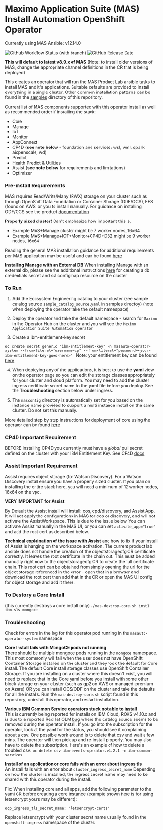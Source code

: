 # Maximo Application Suite (MAS) Install Automation OpenShift Operator
Currently using MAS Ansible: v12.14.0

![GitHub Workflow Status (with branch)](https://img.shields.io/github/actions/workflow/status/cloud-native-toolkit/operator-masauto/docker-build.yaml) ![GitHub Release Date](https://img.shields.io/github/release-date/cloud-native-toolkit/operator-masauto)

**This will default to latest v8.9.x of MAS**
(Note: to install older versions of MAS, change the appropriate channel definitions in the CR that is being deployed)

This creates an operator that will run the MAS Product Lab ansible tasks to install MAS and it's applications.  Suitable defaults are provided to install everything in a single cluster.  Other common installation patterns can be found in the [samples](/samples) directory of this repository.  

Current list of MAS components supported with this operator install as well as recommended order if installing the stack:
- Core
- Manage
- IoT
- Monitor
- AppConnect
- CP4D (**see note below** -  foundation and services: wsl, wml, spark, aiopenscale, wd)
- Predict
- Health Predict & Utilities
- Assist (**see note below** for requirements and limitations)
- Optimizer

### Pre-install Requirements
MAS requires Read/Write/Many (RWX) storage on your cluster such as through OpenShift Data Foundation or Container Storage (ODF/OCS), EFS (found on AWS, or you to install manually.  For guidance on installing ODF/OCS see the product [documentation](https://www.ibm.com/docs/en/SSRHPA_cd/appsuite/install/onprem/setup_ocs.html)

**Properly sized cluster!** Can't emphasize how important this is.
- Example MAS+Manage cluster might be 7 worker nodes, 16x64
- Example MAS+Manage+IOT+Monitor+CP4D+DB2 might be 9 worker nodes, 16x64

Reading the general MAS installation guidance for additional requirements per MAS application may be useful and can be found [here](https://www.ibm.com/docs/en/mas-cd/continuous-delivery?topic=installing-planning-install-maximo-application-suite)

**Installing Manage with an External DB** When installing Manage with an external db, please see the additional instructions [here](/docs/externaldb.md) for creating a db credentials secret and ssl configmap resource on the cluster.

### To Run

1.  Add the Ecosystem Engineering catalog to your cluster (see sample catalog source `sample_catalog_source.yaml` in samples directoy)
(note when deploying the operator take the default namespace)

2.  Deploy the operator and take the default namespace - search for `Maximo` in the Operator Hub on the cluster and you will see the `Maximo Application Suite Automation operator`

3.  Create a ibm-entitlement-key secret

`oc create secret generic "ibm-entitlement-key" -n masauto-operator-system --from-literal="username=cp" --from-literal="password=<your-ibm-entitlement-key-goes-here>" `
Note: your entitlement key can be found [here](https://myibm.ibm.com/products-services/containerlibrary) 

4.  When deploying any of the applications, it is best to use the **yaml** view on the operator page so you can edit the storage classes appropriately for your cluster and cloud platform.  You may need to add the cluster ingress certificate secret name to the yaml file before you deploy.  See the **Troubleshooting** section below under ingress.

5.  The `masconfig` directory is automatically set for you based on the instance name provided to support a multi instance install on the same cluster.  Do not set this manually.

More detailed step by step instructions for deployment of core using the operator can be found [here](/docs/MAS-Operator-Deployment.pdf)

### CP4D Important Requirement
BEFORE installing CP4D you currently must have a *global* pull secret defined on the cluster with your IBM Entitlement Key. See CP4D [docs](https://www.ibm.com/docs/en/mas-cd/continuous-delivery?topic=configuring-global-image-pull-secret)

### Assist Important Requirement
Assist requires object storage (for Watson Discovery).  For a Watson Discovery install ensure you have a properly sized cluster.  If you plan on installing the entire stack here, you will need a minimum of 12 worker nodes, 16x64 on the vpc.

**VERY IMPORTANT for Assist**  

By Default the Assist install will install: cos, cpd/discovery, and Assist App.  It will not apply the configurations in MAS for cos or discovery, and will not activate the AssistWorkspace. This is due to the issue below.  You can activate Assist manually in the MAS UI, or you can set `activate_app="true"` and add the root cert as described below.

**Technical explaination of the issue with Assist** and how to fix if your install of Assist is hanging on the workspace activation.  The current product lab ansible does not handle the creation of the objectstoragecfg CR certificate correctly.  It leaves the root certificate in the chain out.  This must be added manually right now to the objectstoragecfg CR to create the full certificate chain.  This root cert can be obtained from simply opening the url for the object storage referenced in the error - open that in a browser and download the root cert then add that in the CR or open the MAS UI config for object storage and add it there.

### To Destory a Core Install
(this currently destroys a core install only)
`./mas-destroy-core.sh inst1 ibm-sls mongoce`

### Troubleshooting
Check for errors in the log for this operator pod running in the `masauto-operator-system` namespace

**Core Install fails with MongoCE pods not running**  
There should be multiple mongoce pods running in the `mongoce` namespace. This most commonly will fail when the user 
does not have OpenShift Container Storage installed on the cluster and they took the default for Core install.  The default Core install storage classes use OpenShift Container Storage.  If you are installing on a cluster where this doesn't exist, you will need to replace that in the Core yaml before you install with some other block storage on your cluster (such as gp2 on AWS or managed-premium on Azure) OR you can install OCS/ODF on the cluster and take the defaults for all the installs.  Run the `mas-destroy-core.sh` script found in this repository, uninstall this operator, and restart installation.

**Various IBM Common Service operators stuck not able to install**  
This is currently being reported for installs on IBM Cloud, ROKS v4.10.x and is due to a reported RedHat OLM [bug](https://issues.redhat.com/projects/RHIBMCS/issues/RHIBMCS-147?filter=allopenissues) where the catalog source seems to be removed during the operator install. If you go into the subscription for the operator, look at the yaml for the status, you should see it complaining about a csv. One possible work around is to delete that csv and wait a few mins.  The operator will then pick up and re-install properly.  You may also have to delete the subscription.  Here's an example of how to delete a troubled csv:  `oc delete csv ibm-events-operator.v4.2.1 -n ibm-common-services`


**Install of an application or core fails with an error about ingress tls**  
An install fails with an error about `cluster_ingress_secret_name`
Depending on how the cluster is installed, the ingress secret name may need to be shared
with this operator during the install.

Fix: When installing core and all apps, add the following parameter to the yaml CR before creating a
core instance (example shown here is for using letsencrypt yours may be different): 

`ocp_ingress_tls_secret_name: "letsencrypt-certs"` 

Replace letsencrypt with your cluster secret name usually found in the `openshift-ingress` namespace of the cluster.